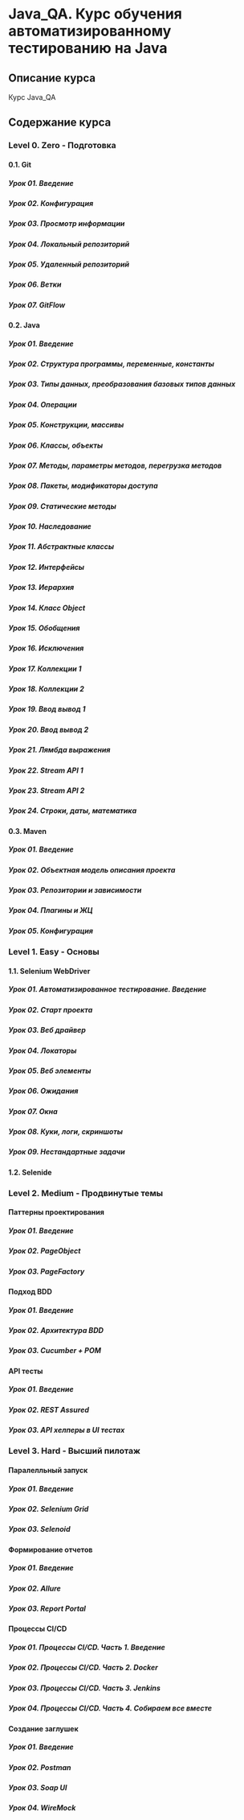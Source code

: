 # Java_QA. Курс обучения автоматизированному тестированию на Java

## Описание курса

Курс Java_QA 

## Содержание курса

### Level 0. Zero - Подготовка

#### 0.1. Git

##### Урок 01. Введение

##### Урок 02. Конфигурация

##### Урок 03. Просмотр информации

##### Урок 04. Локальный репозиторий

##### Урок 05. Удаленный репозиторий

##### Урок 06. Ветки

##### Урок 07. GitFlow

#### 0.2. Java

##### Урок 01. Введение

##### Урок 02. Структура программы, переменные, константы 

##### Урок 03. Типы данных, преобразования базовых типов данных

##### Урок 04. Операции

##### Урок 05. Конструкции, массивы

##### Урок 06. Классы, объекты

##### Урок 07. Методы, параметры методов, перегрузка методов 

##### Урок 08. Пакеты, модификаторы доступа

##### Урок 09. Статические методы

##### Урок 10. Наследование

##### Урок 11. Абстрактные классы

##### Урок 12. Интерфейсы

##### Урок 13. Иерархия

##### Урок 14. Класс Object

##### Урок 15. Обобщения

##### Урок 16. Исключения

##### Урок 17. Коллекции 1

##### Урок 18. Коллекции 2

##### Урок 19. Ввод вывод 1

##### Урок 20. Ввод вывод 2

##### Урок 21. Лямбда выражения

##### Урок 22. Stream API 1

##### Урок 23. Stream API 2

##### Урок 24. Строки, даты, математика

#### 0.3. Maven

##### Урок 01. Введение

##### Урок 02. Объектная модель описания проекта

##### Урок 03. Репозитории и зависимости

##### Урок 04. Плагины и ЖЦ

##### Урок 05. Конфигурация

### Level 1. Easy - Основы

#### 1.1. Selenium WebDriver

##### Урок 01. Автоматизированное тестирование. Введение

##### Урок 02. Старт проекта 

##### Урок 03. Веб драйвер

##### Урок 04. Локаторы

##### Урок 05. Веб элементы

##### Урок 06. Ожидания

##### Урок 07. Окна

##### Урок 08. Куки, логи, скриншоты

##### Урок 09. Нестандартные задачи

#### 1.2. Selenide

### Level 2. Medium - Продвинутые темы

#### Паттерны проектирования

##### Урок 01. Введение

##### Урок 02. PageObject

##### Урок 03. PageFactory

#### Подход BDD

##### Урок 01. Введение

##### Урок 02. Архитектура BDD

##### Урок 03. Cucumber + POM

#### API тесты

##### Урок 01. Введение

##### Урок 02. REST Assured

##### Урок 03. API хелперы в UI тестах

### Level 3. Hard - Высший пилотаж

#### Паралелльный запуск

##### Урок 01. Введение

##### Урок 02. Selenium Grid

##### Урок 03. Selenoid

#### Формирование отчетов

##### Урок 01. Введение

##### Урок 02. Allure

##### Урок 03. Report Portal

#### Процессы CI/CD

##### Урок 01. Процессы CI/CD. Часть 1. Введение

##### Урок 02. Процессы CI/CD. Часть 2. Docker

##### Урок 03. Процессы CI/CD. Часть 3. Jenkins

##### Урок 04. Процессы CI/CD. Часть 4. Собираем все вместе

#### Создание заглушек

##### Урок 01. Введение

##### Урок 02. Postman

##### Урок 03. Soap UI

##### Урок 04. WireMock


